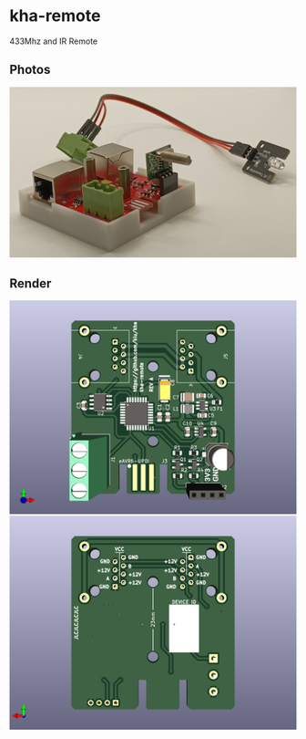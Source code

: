# kha-remote

433Mhz and IR Remote

## Photos

<img src="kha-remote-photo.jpg" width="800"/>

## Render

<img src="kha-remote-render-front.png" width="800"/>

<img src="kha-remote-render-back.png" width="800"/>

